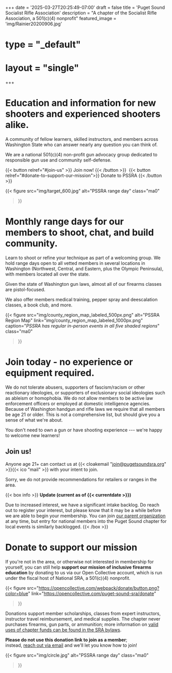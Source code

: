 +++
date = '2025-03-27T20:25:49-07:00'
draft = false
title = 'Puget Sound Socialist Rifle Association'
description = "A chapter of the Socialist Rifle Association, a 501(c)(4) nonprofit"
featured_image = 'img/Rainier20200906.jpg'
# type = "_default"
# layout = "single"
+++

# Education and information for new shooters and experienced shooters alike.
A community of fellow learners, skilled instructors, and members across Washington State who can answer nearly any question you can think of.

We are a national 501(c)(4) non-profit gun advocacy group dedicated to responsible gun use and community self-defense.

{{< button relref="#join-us" >}}
  Join now!
{{< /button >}}
&#8203;&#8203;
{{< button relref="#donate-to-support-our-mission">}}
  Donate to PSSRA
{{< /button >}}

{{< figure
  src="img/target_600.jpg"
  alt="PSSRA range day"
  class="ma0"
>}}

# Monthly range days for our members to shoot, chat, and build community.
Learn to shoot or refine your technique as part of a welcoming group. We hold range days open to all vetted members in several locations in Washington (Northwest, Central, and Eastern, plus the Olympic Peninsula), with members located all over the state.

Given the state of Washington gun laws, almost all of our firearms classes are pistol-focused.

We also offer members medical training, pepper spray and deescalation classes, a book club, and more.

{{< figure
  src="img/county_region_map_labeled_500px.png"
  alt="PSSRA Region Map"
  link="img/county_region_map_labeled_1000px.png"
  caption="*PSSRA has regular in-person events in all five shaded regions*"
  class="ma0"
>}}

# Join today - no experience or equipment required.
We do not tolerate abusers, supporters of fascism/racism or other reactionary ideologies, or supporters of exclusionary social ideologies such as ableism or homophobia. We do not allow members to be active law enforcement officers or employed at domestic intelligence agencies. Because of Washington handgun and rifle laws we require that all members be age 21 or older. This is not a comprehensive list, but should give you a sense of what we're about.

You don't need to own a gun or have shooting experience --- we're happy to welcome new learners!

## Join us!
Anyone age 21+ can contact us at {{< cloakemail "join@pugetsoundsra.org" >}}{{< ico "mail" >}} with your intent to join.

Sorry, we do not provide recommendations for retailers or ranges in the area.

{{< box info >}}
**Update (current as of {{< currentdate >}})**

Due to increased interest, we have a significant intake backlog. Do reach out to register your interest, but please know that it may be a while before we are able to begin your membership. You can join [our parent organization](https://socialistra.org) at any time, but entry for national members into the Puget Sound chapter for local events is similarly backlogged.
{{< /box >}}

# Donate to support our mission

If you're not in the area, or otherwise not interested in membership for yourself, you can still help **support our mission of inclusive firearms education** by donating to us via our Open Collective account, which is run under the fiscal host of National SRA, a 501(c)(4) nonprofit.

{{< figure
  src="https://opencollective.com/webpack/donate/button.png?color=blue"
  link="https://opencollective.com/puget-sound-sra/donate"
>}}

Donations support member scholarships, classes from expert instructors, instructor travel reimbursement, and medical supplies. The chapter never purchases firearms, gun parts, or ammunition; more information on [valid uses of chapter funds can be found in the SRA bylaws](https://socialistra.org/bylaws/#subsection-four-valid-uses).

**Please do not use this donation link to join as a member**;  
instead, [reach out via email](#join-us) and we'll let you know how to join!

{{< figure
  src="img/circle.jpg"
  alt="PSSRA range day"
  class="ma0"
>}}
